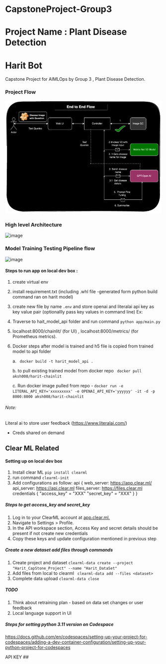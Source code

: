 
# CapstoneProject-Group3
# Project Name :  Plant Disease Detection
# Harit Bot

Capstone Project for AIMLOps by Group 3 , Plant Disease Detection.
 
### Project Flow
<img width="594" alt="image" src="https://github.com/aksh008/CapstoneProject-Group3/blob/main/pd-7.png">

### High level Architecture
![image](https://github.com/user-attachments/assets/5cff3bb9-7e88-434c-8d6d-2c932fc145d6)

### Model Training Testing Pipeline flow
![image](https://github.com/user-attachments/assets/8ff644f0-50c3-46d4-bde0-c91f45560e1d)


#### Steps to run app on local dev box :
1. create virtual env 
2. install requirement.txt (including .whl file -generated form python build command ran on harit model)
3. create new file by name `.env` and store openai and literalai api key as key value pair (optionallly pass key values in command line) 
    Ex:
5. Traverse to hait_model_api folder and run command `python app/main.py` 
6. localhost:8000/chainlit/ (for UI) , localhost:8000/metrics/ (for Prometheus metrics).
7. Docker steps after model is trained and h5 file is copied from trained model to api folder
   
   a. ` docker build -t harit_model_api .`
    
   b. to pull existing trained model from docker repo ` docker pull aksh008/harit-chainlit`
   
   c. Run docker image pulled from repo -  `docker run -e LITERAL_API_KEY='xxxxxxxxx' -e OPENAI_API_KEY='yyyyyy' -it -d -p 8000:8000 aksh008/harit-chainlit`
   

###### Note:
 Literal ai to store user feedback (https://www.literalai.com/) 
  - Creds shared on demand 

## Clear ML Related
#### Setting up on local dev box
1. Install clear ML
    `pip install clearml`
2. run command
    `clearml-init`
3. Add configurations as follow: 
    api {
        web_server: https://app.clear.ml/
        api_server: https://api.clear.ml
        files_server: https://files.clear.ml
        credentials {
            "access_key" = "XXX" 
            "secret_key" = "XXX"
        }
    }
##### Steps to get access_key and secret_key 
1. Log in to your ClearML account at [app.clear.ml.](https://app.clear.ml/)
2. Navigate to Settings > Profile.
3. In the API workspace section, Access Key and secret details should be present if not create new credentials
4. Copy these keys and update configuration mentioned in previous step

##### Create a new dataset add files through commands 
1. Create project and dataset `clearml-data create --project "Harit_CapStone_Project" --name "Harit_DataSet"`
2. Add files from local to clearml ` clearml-data add --files <dataset>`  <dataset denotes absolute loction on local dev box>
3. Complete data upload `clearml-data close`

##### TODO
1. Think about retraining plan - based on data set changes or user feedback
2. Local language support in UI

##### Steps for setting python 3.11 version on Codespace
https://docs.github.com/en/codespaces/setting-up-your-project-for-codespaces/adding-a-dev-container-configuration/setting-up-your-python-project-for-codespaces

API KEY ##
